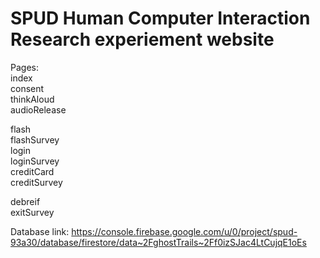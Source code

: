 # SPUD Human Computer Interaction Research experiement website

Pages:  
index  
consent  
thinkAloud  
audioRelease  
  
flash  
flashSurvey  
login  
loginSurvey  
creditCard  
creditSurvey  
  
debreif  
exitSurvey  

Database link: https://console.firebase.google.com/u/0/project/spud-93a30/database/firestore/data~2FghostTrails~2Ff0izSJac4LtCujqE1oEs